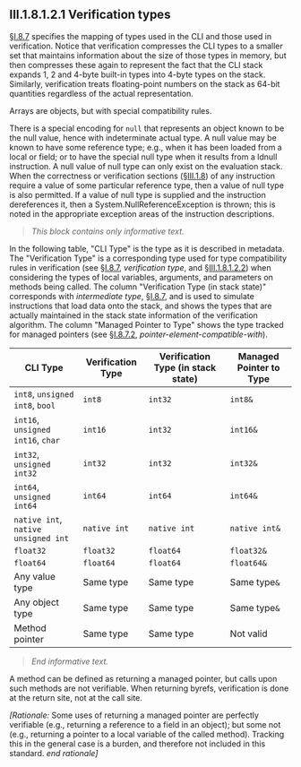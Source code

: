 ## III.1.8.1.2.1 Verification types

§[I.8.7](#todo-missing-hyperlink) specifies the mapping of types used in the CLI and those used in verification. Notice that verification compresses the CLI types to a smaller set that maintains information about the size of those types in memory, but then compresses these again to represent the fact that the CLI stack expands 1, 2 and 4-byte built-in types into 4-byte types on the stack. Similarly, verification treats floating-point numbers on the stack as 64-bit quantities regardless of the actual representation.

Arrays are objects, but with special compatibility rules.

There is a special encoding for `null` that represents an object known to be the null value, hence with indeterminate actual type. A null value may be known to have some reference type; e.g., when it has been loaded from a local or field; or to have the special null type when it results from a ldnull instruction. A null value of null type can only exist on the evaluation stack. When the correctness or verification sections (§[III.1.8](#todo-missing-hyperlink)) of any instruction require a value of some particular reference type, then a value of null type is also permitted. If a value of null type is supplied and the instruction dereferences it, then a System.NullReferenceException is thrown; this is noted in the appropriate exception areas of the instruction descriptions.

> _This block contains only informative text._

In the following table, "CLI Type" is the type as it is described in metadata. The "Verification Type" is a corresponding type used for type compatibility rules in verification (see §[I.8.7](#todo-missing-hyperlink), *verification type*, and §[III.1.8.1.2.2](#todo-missing-hyperlink)) when considering the types of local variables, arguments, and parameters on methods being called. The column "Verification Type (in stack state)" corresponds with *intermediate type*, §[I.8.7](#todo-missing-hyperlink), and is used to simulate instructions that load data onto the stack, and shows the types that are actually maintained in the stack state information of the verification algorithm. The column "Managed Pointer to Type" shows the type tracked for managed pointers (see §[I.8.7.2](#todo-missing-hyperlink), *pointer-element-compatible-with*).

 CLI Type | Verification Type | Verification Type (in stack state) | Managed Pointer to Type
 ---- | ---- | --- | ----
 `int8`, `unsigned int8`, `bool` | `int8` | `int32` |`int8&`
 `int16`, `unsigned int16`, `char` | `int16` | `int32` | `int16&`
 `int32`, `unsigned int32` | `int32` | `int32` | `int32&`
 `int64`, `unsigned int64` | `int64` | `int64` | `int64&`
 `native int`, `native unsigned int` | `native int` | `native int` | `native int&`
 `float32` | `float32` | `float64` | `float32&`
 `float64` | `float64` | `float64` | `float64&`
 Any value type | Same type | Same type | Same type`&`
 Any object type | Same type | Same type | Same type`&`
 Method pointer | Same type | Same type | Not valid

> _End informative text._

A method can be defined as returning a managed pointer, but calls upon such methods are not verifiable. When returning byrefs, verification is done at the return site, not at the call site.

_[Rationale:_ Some uses of returning a managed pointer are perfectly verifiable (e.g., returning a reference to a field in an object); but some not (e.g., returning a pointer to a local variable of the called method). Tracking this in the general case is a burden, and therefore not included in this standard. _end rationale]_
